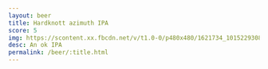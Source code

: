 ```yaml
---
layout: beer
title: Hardknott azimuth IPA
score: 5
img: https://scontent.xx.fbcdn.net/v/t1.0-0/p480x480/1621734_10152293086743745_608289512_n.jpg?oh=886608a05a2c212d08ad7c844ed971d6&oe=590EB0D1
desc: An ok IPA
permalink: /beer/:title.html
---
```

